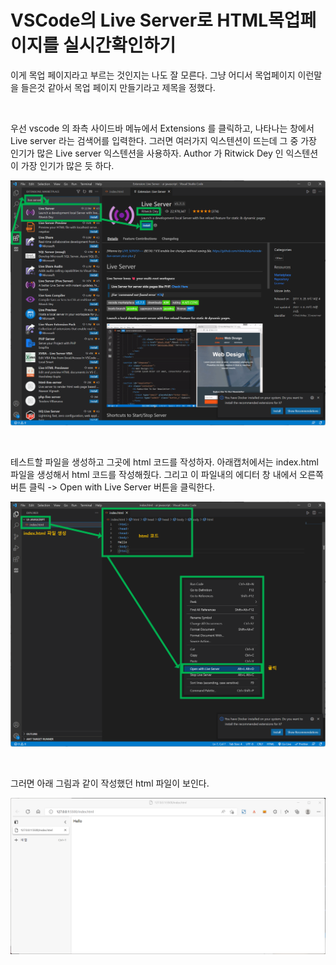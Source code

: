 # VSCode의 Live Server로 HTML목업페이지를 실시간확인하기

이게 목업 페이지라고 부르는 것인지는 나도 잘 모른다. 그냥 어디서 목업페이지 이런말을 들은것 같아서 목업 페이지 만들기라고 제목을 정했다.<br>

<br>

우선 vscode 의 좌측 사이드바 메뉴에서 Extensions 를 클릭하고,  나타나는 창에서 Live server 라는 검색어를 입력한다. 그러면 여러가지 익스텐션이 뜨는데 그 중 가장 인기가 많은 Live server 익스텐션을 사용하자. Author 가 Ritwick Dey 인 익스텐션이 가장 인기가 많은 듯 하다.

![1](./img/VSCODE-OPEN-WITH-LIVE-SERVER/1.png)

<br>

테스트할 파일을 생성하고 그곳에 html 코드를 작성하자. 아래캡처에서는 index.html 파일을 생성해서 html 코드를 작성해줬다. 그리고 이 파일내의 에디터 창 내에서 오른쪽 버튼 클릭 -> Open with Live Server 버튼을 클릭한다.

![1](./img/VSCODE-OPEN-WITH-LIVE-SERVER/2.png)

<br>

그러면 아래 그림과 같이 작성했던 html 파일이 보인다. 

![1](./img/VSCODE-OPEN-WITH-LIVE-SERVER/3.png)

<br>
